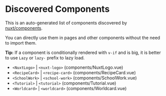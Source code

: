 # Discovered Components

This is an auto-generated list of components discovered by [nuxt/components](https://github.com/nuxt/components).

You can directly use them in pages and other components without the need to import them.

**Tip:** If a component is conditionally rendered with `v-if` and is big, it is better to use `Lazy` or `lazy-` prefix to lazy load.

- `<NuxtLogo>` | `<nuxt-logo>` (components/NuxtLogo.vue)
- `<RecipeCard>` | `<recipe-card>` (components/RecipeCard.vue)
- `<SchoolWork>` | `<school-work>` (components/SchoolWork.vue)
- `<Tutorial>` | `<tutorial>` (components/Tutorial.vue)
- `<Worldcard>` | `<worldcard>` (components/Worldcard.vue)
